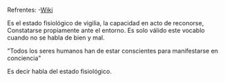 

Refrentes:
-[Wiki](https://es.wikipedia.org/wiki/Consciencia)


Es el estado fisiológico de vigilia, la capacidad en acto de reconorse, Constatarse propiamente ante el entorno. Es solo válido este vocablo cuando no se habla de bien y mal.

"Todos los seres humanos han de estar conscientes para manifestarse en conciencia"

Es decir habla del estado fisiológico.